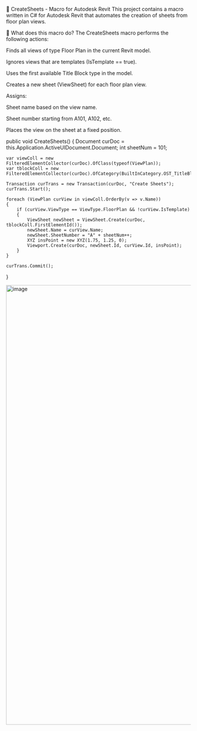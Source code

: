 🧩 CreateSheets - Macro for Autodesk Revit
This project contains a macro written in C# for Autodesk Revit that automates the creation of sheets from floor plan views.

🚀 What does this macro do?
The CreateSheets macro performs the following actions:

Finds all views of type Floor Plan in the current Revit model.

Ignores views that are templates (IsTemplate == true).

Uses the first available Title Block type in the model.

Creates a new sheet (ViewSheet) for each floor plan view.

Assigns:

Sheet name based on the view name.

Sheet number starting from A101, A102, etc.

Places the view on the sheet at a fixed position.

public void CreateSheets()
{
    Document curDoc = this.Application.ActiveUIDocument.Document;
    int sheetNum = 101;

    var viewColl = new FilteredElementCollector(curDoc).OfClass(typeof(ViewPlan));
    var tblockColl = new FilteredElementCollector(curDoc).OfCategory(BuiltInCategory.OST_TitleBlocks);

    Transaction curTrans = new Transaction(curDoc, "Create Sheets");
    curTrans.Start();

    foreach (ViewPlan curView in viewColl.OrderBy(v => v.Name))
    {
        if (curView.ViewType == ViewType.FloorPlan && !curView.IsTemplate)
        {
            ViewSheet newSheet = ViewSheet.Create(curDoc, tblockColl.FirstElementId());
            newSheet.Name = curView.Name;
            newSheet.SheetNumber = "A" + sheetNum++;
            XYZ insPoint = new XYZ(1.75, 1.25, 0);
            Viewport.Create(curDoc, newSheet.Id, curView.Id, insPoint);
        }
    }

    curTrans.Commit();
}




<img width="1200" height="1200" alt="image" src="https://github.com/user-attachments/assets/28b424f4-7cf5-46ac-9efe-5ffd7435a684" />

